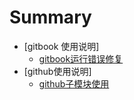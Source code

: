 # Summary

- [gitbook 使用说明]
  - [gitbook运行错误修复](gitbook/error.md)
- [github使用说明]
  - [github子模块使用](git/submodule.md)
